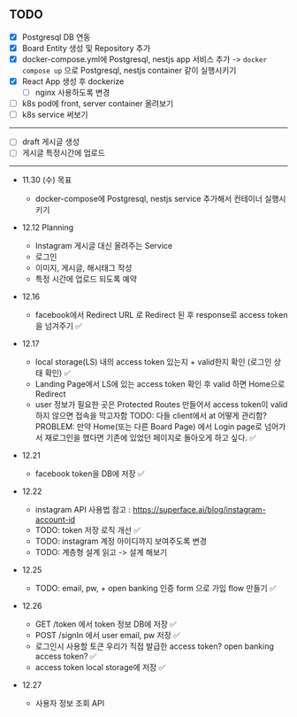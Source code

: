 ## TODO

- [x] Postgresql DB 연동
- [x] Board Entity 생성 및 Repository 추가
- [x] docker-compose.yml에 Postgresql, nestjs app 서비스 추가 -> `docker compose up` 으로 Postgresql, nestjs container 같이 실행시키기
- [x] React App 생성 후 dockerize
  - [ ] nginx 사용하도록 변경
- [ ] k8s pod에 front, server container 올려보기
- [ ] k8s service 써보기

---

- [ ] draft 게시글 생성
- [ ] 게시글 특정시간에 업로드

---

- 11.30 (수) 목표
  - docker-compose에 Postgresql, nestjs service 추가해서 컨테이너 실행시키기
- 12.12 Planning

  - Instagram 게시글 대신 올려주는 Service
  - 로그인
  - 이미지, 게시글, 해시태그 작성
  - 특정 시간에 업로드 되도록 예약

- 12.16

  - facebook에서 Redirect URL 로 Redirect 된 후 response로 access token을 넘겨주기 ✅

- 12.17

  - local storage(LS) 내의 access token 있는지 + valid한지 확인 (로그인 상태 확인) ✅
  - Landing Page에서 LS에 있는 access token 확인 후 valid 하면 Home으로 Redirect
  - user 정보가 필요한 곳은 Protected Routes 만들어서 access token이 valid 하지 않으면 접속을 막고자함
    TODO: 다들 client에서 at 어떻게 관리함?
    PROBLEM: 만약 Home(또는 다른 Board Page) 에서 Login page로 넘어가서 재로그인을 했다면 기존에 있었던 페이지로 돌아오게 하고 싶다. ✅

- 12.21

  - facebook token을 DB에 저장 ✅

- 12.22

  - instagram API 사용법 참고 : https://superface.ai/blog/instagram-account-id
  - TODO: token 저장 로직 개선 ✅
  - TODO: instagram 계정 아이디까지 보여주도록 변경
  - TODO: 계층형 설계 읽고 -> 설계 해보기

- 12.25

  - TODO: email, pw, + open banking 인증 form 으로 가입 flow 만들기 ✅

- 12.26

  - GET /token 에서 token 정보 DB에 저장 ✅
  - POST /signIn 에서 user email, pw 저장 ✅
  - 로그인시 사용할 토큰 우리가 직접 발급한 access token? open banking access token? ✅
  - access token local storage에 저장 ✅

- 12.27
  - 사용자 정보 조회 API
